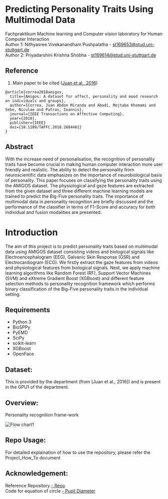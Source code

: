 
# Predicting Personality Traits Using Multimodal Data
Fachpraktikum Machine learning and Computer vision laboratory for Human Computer Interaction <br>
Author 1: Nithyasree Vivekanandham Pushpalatha - st169653@stud.uni-stuttgart.de <br>
Author 2: Priyadarshini Krishna Shobha - st169614@stud.uni-stuttgart.de


## Reference
1. Main paper to be cited ([Juan et al., 2016](http://www.eecs.qmul.ac.uk/mmv/datasets/amigos/doc/Paper_TAC.pdf))


```
@article{correa2018amigos,
  title={Amigos: A dataset for affect, personality and mood research on individuals and groups},
  author={Correa, Juan Abdon Miranda and Abadi, Mojtaba Khomami and Sebe, Niculae and Patras, Ioannis},
  journal={IEEE Transactions on Affective Computing},
  year={2018},
  publisher={IEEE}
  doi={10.1109/TAFFC.2018.2884461}
}
```
## Abstract

With the increase need of personalisation, the recognition of personality traits have become crucial in making human computer interaction more user friendly and realistic. The ability to detect the personality from neuroscientific data emphasizes on the importance of neurobiological basis of personality. This paper focuses on classifying the personality traits using the AMIGOS dataset. The physiological and gaze features are extracted from the given dataset and three different machine learning models are trained to predict the Big-Five personality traits. The importance of multimodal data in personality recognition are briefly discussed and the performance of the classifier in terms of F1-Score and accuracy for both individual and fusion modalities are presented.


# Introduction

The aim of this project is to predict personality traits based on multimodal data using AMIGOS dataset consisting videos and biological signals like Electroencephalogram (EEG), Galvanic Skin Response (GSR) and Electrocardiogram (ECG). We firstly extract the gaze features from videos and physiological features from biological signals. Next, we apply machine learning algorithms like Random Forest (RF), Support Vector Machines (SVM) and eXtreme Gradient Boost (XGBoost) and different feature selection methods to personality recognition framework which performs binary classification of the Big-Five personality traits in the individual setting.

## Requirements

* Python 3
* BioSPPy
* PyEMD
* SciPy
* scikit-learn
* XGBoost
* OpenFace

## Dataset:

This is provided by the department (from [Juan et al., 2016]) and is present in the GPU1 of the department.

## Overview:

Personality recognition frame-work

![Flow chart1](https://user-images.githubusercontent.com/73828269/109433243-a9fd9b00-7a0f-11eb-8ad7-1faa8821b993.png)


## Repo Usage:

For detailed explaination of how to use the repository, please refer the Project_How_To document


## Acknowledgement:
<body> <a> Reference Repository </a> <a href="https://github.com/pokang-liu/AMIGOS/blob/master/main.py"> -  Repo </body> <br>
<body> <a> Code for equation of circle </a> <a href="https://www.geeksforgeeks.org/equation-of-circle-when-three-points-on-the-circle-are-given/"> -  Pupil Diameter </body> 


 

